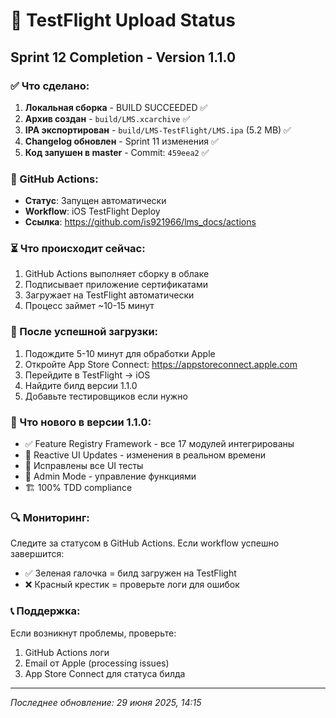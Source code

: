 # 🚀 TestFlight Upload Status

## Sprint 12 Completion - Version 1.1.0

### ✅ Что сделано:
1. **Локальная сборка** - BUILD SUCCEEDED ✅
2. **Архив создан** - `build/LMS.xcarchive` ✅
3. **IPA экспортирован** - `build/LMS-TestFlight/LMS.ipa` (5.2 MB) ✅
4. **Changelog обновлен** - Sprint 11 изменения ✅
5. **Код запушен в master** - Commit: `459eea2` ✅

### 🔄 GitHub Actions:
- **Статус**: Запущен автоматически
- **Workflow**: iOS TestFlight Deploy
- **Ссылка**: https://github.com/is921966/lms_docs/actions

### ⏳ Что происходит сейчас:
1. GitHub Actions выполняет сборку в облаке
2. Подписывает приложение сертификатами
3. Загружает на TestFlight автоматически
4. Процесс займет ~10-15 минут

### 📱 После успешной загрузки:
1. Подождите 5-10 минут для обработки Apple
2. Откройте App Store Connect: https://appstoreconnect.apple.com
3. Перейдите в TestFlight → iOS
4. Найдите билд версии 1.1.0
5. Добавьте тестировщиков если нужно

### 🎯 Что нового в версии 1.1.0:
- ✅ Feature Registry Framework - все 17 модулей интегрированы
- 🔄 Reactive UI Updates - изменения в реальном времени
- 🐛 Исправлены все UI тесты
- 🎯 Admin Mode - управление функциями
- 🏗️ 100% TDD compliance

### 🔍 Мониторинг:
Следите за статусом в GitHub Actions. Если workflow успешно завершится:
- ✅ Зеленая галочка = билд загружен на TestFlight
- ❌ Красный крестик = проверьте логи для ошибок

### 📞 Поддержка:
Если возникнут проблемы, проверьте:
1. GitHub Actions логи
2. Email от Apple (processing issues)
3. App Store Connect для статуса билда

---
*Последнее обновление: 29 июня 2025, 14:15* 